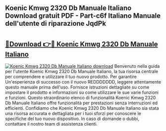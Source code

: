 ## Koenic Kmwg 2320 Db Manuale Italiano Download gratuit PDF - Part-c6f Italiano Manuale dell'utente di riparazione JqdPk

# <h2><a href="http://dff88xt.blite.top/?on=Koenic+Kmwg+2320+Db+Manuale+Italiano">🔗Download 👉🔴 Koenic Kmwg 2320 Db Manuale Italiano</a></h2>

[![Koenic Kmwg 2320 Db Manuale Italiano download](https://i.imgur.com/lujVjoI.png)](http://dff88xt.blite.top/?on=Koenic+Kmwg+2320+Db+Manuale+Italiano)
Benvenuto nella guida per l'utente Koenic Kmwg 2320 Db Manuale Italiano, la tua risorsa centrale per comprendere e utilizzare il tuo nuovo prodotto. Per garantire Un'esperienza di successo con il nuovo REDDDDDDD, leggere attentamente questo manuale prima dell'uso. Fornisce istruzioni dettagliate su come impostare il prodotto e informazioni su come utilizzare le sue varie funzioni e funzioni. Questo straordinario elenco di funzionalità Koenic Kmwg 2320 Db Manuale Italiano offre funzionalità per prestazioni senza interruzioni ed efficienti. Confidiamo che Koenic Kmwg 2320 Db Manuale Italiano sia stata una risorsa accurata e dettagliata per i tuoi sforzi per conoscere le specifiche del tuo nuovo dispositivo. In caso di domande o dubbi, contattare il nostro team di assistenza clienti.

